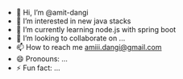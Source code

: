 - 👋 Hi, I’m @amit-dangi
- 👀 I’m interested in new java stacks
- 🌱 I’m currently learning node.js with spring boot
- 💞️ I’m looking to collaborate on ...
- 📫 How to reach me amiii.dangi@gmail.com
- 😄 Pronouns: ...
- ⚡ Fun fact: ...

<!---
amit-dangi/amit-dangi is a ✨ special ✨ repository because its `README.md` (this file) appears on your GitHub profile.
You can click the Preview link to take a look at your changes.
--->
